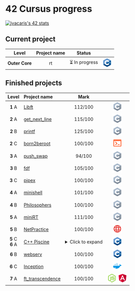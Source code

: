 <h1>42 Cursus progress</h1>

[![jvacaris's 42 stats](https://badge42.vercel.app/api/v2/cl1kwsj9a001109jum5dnxntc/stats?cursusId=21&coalitionId=64)](https://www.42network.org/42-schools/)


<h2>Current project</h2>

| Level | Project name | Status |   |
|:-----:|:------------:|:------:|:-:|
| **Outer Core** | rt | ⏳ In progress | <img src="https://github.com/vscode-icons/vscode-icons/blob/master/icons/file_type_cpp3.svg" width="30" height="30"> |

<h2>Finished projects</h2>


| Level | Project name | Mark |   |
|:-----:|:-------------|:----:|:-:|
| **1** A | [Libft](https://github.com/JorgeVB20007/42.libft) | 112/100 | <a href ="https://github.com/search?q=user%3AJorgeVB20007++language%3AC&type=repositories"><img src="https://github.com/vscode-icons/vscode-icons/blob/master/icons/file_type_c3.svg" width="30" height="30">
| **2** A | [get_next_line](https://github.com/JorgeVB20007/42.get_next_line) | 115/100 | <a href ="https://github.com/search?q=user%3AJorgeVB20007++language%3AC&type=repositories"><img src="https://github.com/vscode-icons/vscode-icons/blob/master/icons/file_type_c3.svg" width="30" height="30">
| **2** B | [printf](https://github.com/JorgeVB20007/42.printf) | 125/100 | <a href ="https://github.com/search?q=user%3AJorgeVB20007++language%3AC&type=repositories"><img src="https://github.com/vscode-icons/vscode-icons/blob/master/icons/file_type_c3.svg" width="30" height="30">
| **2** C | [born2beroot](#) | 100/100 | <a href ="#"><img src="https://github.com/PKief/vscode-material-icon-theme/blob/main/icons/console.svg" width="30" height="30">
| **3** A | [push_swap](https://github.com/JorgeVB20007/42.push_swap) | 94/100 | <a href ="https://github.com/search?q=user%3AJorgeVB20007++language%3AC&type=repositories"><img src="https://github.com/vscode-icons/vscode-icons/blob/master/icons/file_type_c3.svg" width="30" height="30">
| **3** B | [fdf](https://github.com/JorgeVB20007/42.fdf) | 105/100 | <a href ="https://github.com/search?q=user%3AJorgeVB20007++language%3AC&type=repositories"><img src="https://github.com/vscode-icons/vscode-icons/blob/master/icons/file_type_c3.svg" width="30" height="30">
| **3** C | [pipex](https://github.com/JorgeVB20007/42.pipex) | 100/100 | <a href ="https://github.com/search?q=user%3AJorgeVB20007++language%3AC&type=repositories"><img src="https://github.com/vscode-icons/vscode-icons/blob/master/icons/file_type_c3.svg" width="30" height="30">
| **4** A | [minishell](https://github.com/JorgeVB20007/minishell) | 101/100 | <a href ="https://github.com/search?q=user%3AJorgeVB20007++language%3AC&type=repositories"><img src="https://github.com/vscode-icons/vscode-icons/blob/master/icons/file_type_c3.svg" width="30" height="30">
| **4** B | [Philosophers](https://github.com/JorgeVB20007/philosophers) | 100/100 | <a href ="https://github.com/search?q=user%3AJorgeVB20007++language%3AC&type=repositories"><img src="https://github.com/vscode-icons/vscode-icons/blob/master/icons/file_type_c3.svg" width="30" height="30">
| **5** A | [miniRT](https://github.com/JorgeVB20007/miniRT) | 111/100 | <a href ="https://github.com/search?q=user%3AJorgeVB20007++language%3AC&type=repositories"><img src="https://github.com/vscode-icons/vscode-icons/blob/master/icons/file_type_c3.svg" width="30" height="30">
| **5** B | [NetPractice](#) | 100/100 | <img src="https://github.com/PKief/vscode-material-icon-theme/blob/main/icons/http.svg" width="30" height="30">
| **5** C<br>**6** A | [C++ Piscine](https://github.com/JorgeVB20007/42.CPP_Piscine) | <details><summary>Click to expand</summary><h2>5 C</h2>[C++ Module 00](https://github.com/JorgeVB20007/42.CPP_Piscine/tree/master/cpp00)<br>100/100<br><br>[C++ Module 01](https://github.com/JorgeVB20007/42.CPP_Piscine/tree/master/cpp01)<br>100/100<br><br>[C++ Module 02](https://github.com/JorgeVB20007/42.CPP_Piscine/tree/master/cpp02)<br>100/100<br><br>[C++ Module 03](https://github.com/JorgeVB20007/42.CPP_Piscine/tree/master/cpp03)<br>90/100<br><br>[C++ Module 04](https://github.com/JorgeVB20007/42.CPP_Piscine/tree/master/cpp04)<br>100/100<br><h2>6 A</h2>[C++ Module 05](https://github.com/JorgeVB20007/42.CPP_Piscine/tree/master/cpp05)<br>100/100<br><br>[C++ Module 06](https://github.com/JorgeVB20007/42.CPP_Piscine/tree/master/cpp06)<br>100/100<br><br>[C++ Module 07](https://github.com/JorgeVB20007/42.CPP_Piscine/tree/master/cpp07)<br>100/100<br><br>[C++ Module 08](https://github.com/JorgeVB20007/42.CPP_Piscine/tree/master/cpp08)<br>100/100<br><br>[C++ Module 09](https://github.com/JorgeVB20007/42.CPP_Piscine/tree/master/cpp09)<br>93/100 <a href ="https://github.com/JorgeVB20007/42.CPP_Piscine/tree/master/cpp09"><img src="https://cdn.intra.42.fr/achievement/image/113/PRO015.svg" width="16" height="16"></details> | <a href ="https://github.com/search?q=user%3AJorgeVB20007++language%3AC%2B%2B+&type=repositories"><img src="https://github.com/vscode-icons/vscode-icons/blob/master/icons/file_type_cpp3.svg" width="30" height="30">
| **6** B | [webserv](https://github.com/eM4dri/42_webserv/) | 100/100 | <a href ="https://github.com/search?q=user%3AJorgeVB20007++language%3AC%2B%2B+&type=repositories"><img src="https://github.com/vscode-icons/vscode-icons/blob/master/icons/file_type_cpp3.svg" width="30" height="30">
| **6** C | [Inception](#) | 100/100 | <img src="https://github.com/vscode-icons/vscode-icons/blob/master/icons/file_type_docker2.svg" width="30" height="30">
| **7** A | [ft_transcendence](#) | 100/100 | <img src="https://github.com/vscode-icons/vscode-icons/blob/master/icons/file_type_node.svg" width="30" height="30"> <img src="https://github.com/vscode-icons/vscode-icons/blob/master/icons/file_type_angular.svg" width="30" height="30">



<!--
| Level | Project name | Mark |   |
|:-----:|:-------------|:----:|:-:|
| **1** A | [Libft](https://github.com/JorgeVB20007/42.libft) | [![jvacaris's 42 Libft Score: 112/100](https://badge42.vercel.app/api/v2/cl1kwsj9a001109jum5dnxntc/project/2175196)](https://github.com/JorgeVB20007/42.libft) | <a href ="https://github.com/search?q=user%3AJorgeVB20007++language%3AC&type=repositories"><img src="https://github.com/vscode-icons/vscode-icons/blob/master/icons/file_type_c3.svg" width="30" height="30">
| **2** A | [get_next_line](https://github.com/JorgeVB20007/42.get_next_line) | [![jvacaris's 42 get_next_line Score: 115/100](https://badge42.vercel.app/api/v2/cl1kwsj9a001109jum5dnxntc/project/2193409)](https://github.com/JorgeVB20007/42.get_next_line) | <a href ="https://github.com/search?q=user%3AJorgeVB20007++language%3AC&type=repositories"><img src="https://github.com/vscode-icons/vscode-icons/blob/master/icons/file_type_c3.svg" width="30" height="30">
| **2** B | [printf](https://github.com/JorgeVB20007/42.printf) | [![jvacaris's 42 ft_printf Score: 125/100](https://badge42.vercel.app/api/v2/cl1kwsj9a001109jum5dnxntc/project/2223253)](https://github.com/JorgeVB20007/42.printf) | <a href ="https://github.com/search?q=user%3AJorgeVB20007++language%3AC&type=repositories"><img src="https://github.com/vscode-icons/vscode-icons/blob/master/icons/file_type_c3.svg" width="30" height="30">
| **2** C | [born2beroot](#) | [![jvacaris's 42 Born2beroot Score: 100/100](https://badge42.vercel.app/api/v2/cl1kwsj9a001109jum5dnxntc/project/2266901)](#) | <a href ="#"><img src="https://github.com/PKief/vscode-material-icon-theme/blob/main/icons/console.svg" width="30" height="30">
| **3** A | [push_swap](https://github.com/JorgeVB20007/42.push_swap) | [![jvacaris's 42 push_swap Score: 94/100](https://badge42.vercel.app/api/v2/cl1kwsj9a001109jum5dnxntc/project/2304466)](https://github.com/JorgeVB20007/42.push_swap) | <a href ="https://github.com/search?q=user%3AJorgeVB20007++language%3AC&type=repositories"><img src="https://github.com/vscode-icons/vscode-icons/blob/master/icons/file_type_c3.svg" width="30" height="30">
| **3** B | [fdf](https://github.com/JorgeVB20007/42.fdf) | [![jvacaris's 42 FdF Score: 105/100](https://badge42.vercel.app/api/v2/cl1kwsj9a001109jum5dnxntc/project/2343093)](https://github.com/JorgeVB20007/42.fdf) | <a href ="https://github.com/search?q=user%3AJorgeVB20007++language%3AC&type=repositories"><img src="https://github.com/vscode-icons/vscode-icons/blob/master/icons/file_type_c3.svg" width="30" height="30">
| **3** C | [pipex](https://github.com/JorgeVB20007/42.pipex) | [![jvacaris's 42 pipex Score: 100/100](https://badge42.vercel.app/api/v2/cl1kwsj9a001109jum5dnxntc/project/2357048)](https://github.com/JorgeVB20007/42.pipex) | <a href ="https://github.com/search?q=user%3AJorgeVB20007++language%3AC&type=repositories"><img src="https://github.com/vscode-icons/vscode-icons/blob/master/icons/file_type_c3.svg" width="30" height="30">
| **4** A | [minishell](https://github.com/JorgeVB20007/minishell) | [![jvacaris's 42 minishell Score: 101/100](https://badge42.vercel.app/api/v2/cl1kwsj9a001109jum5dnxntc/project/2377555)](https://github.com/JorgeVB20007/minishell) | <a href ="https://github.com/search?q=user%3AJorgeVB20007++language%3AC&type=repositories"><img src="https://github.com/vscode-icons/vscode-icons/blob/master/icons/file_type_c3.svg" width="30" height="30">
| **4** B | [Philosophers](https://github.com/JorgeVB20007/philosophers) | [![jvacaris's 42 Philosophers Score: 100/100](https://badge42.vercel.app/api/v2/cl1kwsj9a001109jum5dnxntc/project/2475421)](https://github.com/JaeSeoKim/badge42) | <a href ="https://github.com/search?q=user%3AJorgeVB20007++language%3AC&type=repositories"><img src="https://github.com/vscode-icons/vscode-icons/blob/master/icons/file_type_c3.svg" width="30" height="30">
| **5** A | [miniRT](https://github.com/JorgeVB20007/miniRT) | [![jvacaris's 42 miniRT Score: 111/100](https://badge42.vercel.app/api/v2/cl1kwsj9a001109jum5dnxntc/project/2536174)](https://github.com/JaeSeoKim/badge42) | <a href ="https://github.com/search?q=user%3AJorgeVB20007++language%3AC&type=repositories"><img src="https://github.com/vscode-icons/vscode-icons/blob/master/icons/file_type_c3.svg" width="30" height="30">
| **5** B | [netpractice](#) | [![jvacaris's 42 netpractice Score: 100/100](https://badge42.vercel.app/api/v2/cl1kwsj9a001109jum5dnxntc/project/2578370)](#) | <img src="https://github.com/PKief/vscode-material-icon-theme/blob/main/icons/http.svg" width="30" height="30">
| **5** C<br>**6** A | [C++ Piscine](https://github.com/JorgeVB20007/42.CPP_Piscine) | <details><summary>Click to expand</summary><h2>5 C</h2>C++ Module 00<br>[![jvacaris's 42 CPP Module 00 Score: 100/100](https://badge42.vercel.app/api/v2/cl1kwsj9a001109jum5dnxntc/project/2587039)](https://github.com/JorgeVB20007/42.CPP_Piscine/tree/master/cpp00)<br><br>C++ Module 01<br>[![jvacaris's 42 CPP Module 01 Score: 100/100](https://badge42.vercel.app/api/v2/cl1kwsj9a001109jum5dnxntc/project/2615882)](https://github.com/JorgeVB20007/42.CPP_Piscine/tree/master/cpp01)<br><br>C++ Module 02<br>[![jvacaris's 42 CPP Module 02 Score: 100/100](https://badge42.vercel.app/api/v2/cl1kwsj9a001109jum5dnxntc/project/2767618)](https://github.com/JorgeVB20007/42.CPP_Piscine/tree/master/cpp02)<br><br>C++ Module 03<br>[![jvacaris's 42 CPP Module 03 Score: 90/100](https://badge42.vercel.app/api/v2/cl1kwsj9a001109jum5dnxntc/project/2790486)](https://github.com/JorgeVB20007/42.CPP_Piscine/tree/master/cpp03)<br><br>C++ Module 04<br>[![jvacaris's 42 CPP Module 04 Score: 100/100](https://badge42.vercel.app/api/v2/cl1kwsj9a001109jum5dnxntc/project/2811205)](https://github.com/JorgeVB20007/42.CPP_Piscine/tree/master/cpp04)<br><h2>6 A</h2>C++ Module 05<br>[![jvacaris's 42 CPP Module 05 Score: 100/100](https://badge42.vercel.app/api/v2/cl1kwsj9a001109jum5dnxntc/project/2871872)](https://github.com/JorgeVB20007/42.CPP_Piscine/tree/master/cpp05)<br><br>C++ Module 06<br>[![jvacaris's 42 CPP Module 06 \ Score: 100/100](https://badge42.vercel.app/api/v2/cl1kwsj9a001109jum5dnxntc/project/2938092)](https://github.com/JorgeVB20007/42.CPP_Piscine/tree/master/cpp06)<br><br>C++ Module 07<br>[![jvacaris's 42 CPP Module 07 \100/100](https://badge42.vercel.app/api/v2/cl1kwsj9a001109jum5dnxntc/project/2962181)](https://github.com/JorgeVB20007/42.CPP_Piscine/tree/master/cpp07)<br><br>C++ Module 08<br>[![jvacaris's 42 CPP Module 08 Score: 100/100](https://badge42.vercel.app/api/v2/cl1kwsj9a001109jum5dnxntc/project/2981758)](https://github.com/JorgeVB20007/42.CPP_Piscine/tree/master/cpp08)<br><br>C++ Module 09<br>[![jvacaris's 42 CPP Module 09 93/100](https://badge42.vercel.app/api/v2/cl1kwsj9a001109jum5dnxntc/project/3026596)](https://github.com/JorgeVB20007/42.CPP_Piscine/tree/master/cpp09) <a href ="https://github.com/JorgeVB20007/42.CPP_Piscine/tree/master/cpp09"><img src="https://cdn.intra.42.fr/achievement/image/113/PRO015.svg" width="28" height="28"></details> | <a href ="https://github.com/search?q=user%3AJorgeVB20007++language%3AC%2B%2B+&type=repositories"><img src="https://github.com/vscode-icons/vscode-icons/blob/master/icons/file_type_cpp3.svg" width="30" height="30">
| **6** B | [webserv](https://github.com/eM4dri/42_webserv/) | [![jvacaris's 42 webserv Score: 125/100](https://badge42.vercel.app/api/v2/cl1kwsj9a001109jum5dnxntc/project/3043496)](https://github.com/eM4dri/42_webserv/) | <a href ="https://github.com/search?q=user%3AJorgeVB20007++language%3AC%2B%2B+&type=repositories"><img src="https://github.com/vscode-icons/vscode-icons/blob/master/icons/file_type_cpp3.svg" width="30" height="30">
| **6** C | [Inception](#) | [![jvacaris's 42 Inception Score: 100/100](https://badge42.vercel.app/api/v2/cl1kwsj9a001109jum5dnxntc/project/3043496)](#) | <img src="https://github.com/vscode-icons/vscode-icons/blob/master/icons/file_type_docker2.svg" width="30" height="30">
| **7** A | [ft_transcendence](#) | [![jvacaris's 42 ft_transcendence Score: 100/100](https://badge42.vercel.app/api/v2/cl1kwsj9a001109jum5dnxntc/project/3043496)](#) | <img src="https://github.com/vscode-icons/vscode-icons/blob/master/icons/file_type_node.svg" width="30" height="30"> <img src="https://github.com/vscode-icons/vscode-icons/blob/master/icons/file_type_angular.svg" width="30" height="30">
-->
